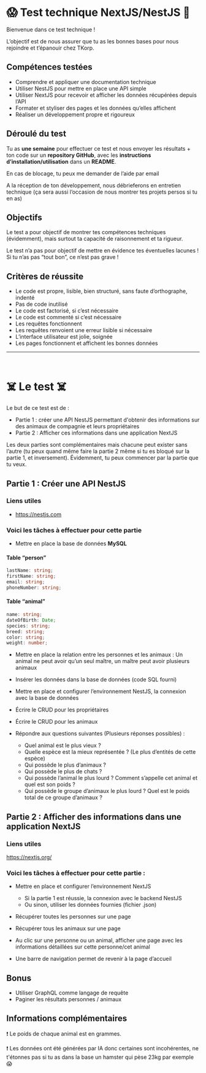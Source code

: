 # 😱 Test technique NextJS/NestJS 🚀

Bienvenue dans ce test technique !

L’objectif est de nous assurer que tu as les bonnes bases pour nous rejoindre et t’épanouir chez TKorp.

## Compétences testées

- Comprendre et appliquer une documentation technique
- Utiliser NestJS pour mettre en place une API simple
- Utiliser NextJS pour recevoir et afficher les données récupérées depuis l’API
- Formater et styliser des pages et les données qu’elles affichent
- Réaliser un développement propre et rigoureux

## Déroulé du test

Tu as __une semaine__ pour effectuer ce test et nous envoyer les résultats + ton code sur un __repository GitHub__, avec les __instructions d’installation/utilisation__ dans un __README__.

En cas de blocage, tu peux me demander de l’aide par email

A la réception de ton développement, nous débrieferons en entretien technique (ça sera aussi l’occasion de nous montrer tes projets persos si tu en as)

## Objectifs

Le test a pour objectif de montrer tes compétences techniques (évidemment), mais surtout ta capacité de raisonnement et ta rigueur.

Le test n’a pas pour objectif de mettre en évidence tes éventuelles lacunes ! Si tu n’as pas “tout bon”, ce n’est pas grave !

## Critères de réussite

- Le code est propre, lisible, bien structuré, sans faute d’orthographe, indenté
- Pas de code inutilisé
- Le code est factorisé, si c’est nécessaire
- Le code est commenté si c’est nécessaire
- Les requêtes fonctionnent
- Les requêtes renvoient une erreur lisible si nécessaire
- L’interface utilisateur est jolie, soignée
- Les pages fonctionnent et affichent les bonnes données
---

&nbsp;

# ☠️ Le test ☠️

Le but de ce test est de :

- Partie 1 : créer une API NestJS permettant d'obtenir des informations sur des animaux de compagnie et leurs propriétaires
- Partie 2 : Afficher ces informations dans une application NextJS

Les deux parties sont complémentaires mais chacune peut exister sans l’autre (tu peux quand même faire la partie 2 même si tu es bloqué sur la partie 1, et inversement).
Évidemment, tu peux commencer par la partie que tu veux.

## Partie 1 : Créer une API NestJS

### Liens utiles

- https://nestjs.com

### Voici les tâches à effectuer pour cette partie

- Mettre en place la base de données __MySQL__

#### Table “person”

```typescript
lastName: string;
firstName: string;
email: string;
phoneNumber: string;
```

#### Table “animal”
```typescript
name: string;
dateOfBirth: Date;
species: string;
breed: string;
color: string;
weight: number;
```

- Mettre en place la relation entre les personnes et les animaux : Un animal ne peut avoir qu’un seul maître, un maître peut avoir plusieurs animaux

- Insérer les données dans la base de données (code SQL fourni)
- Mettre en place et configurer l’environnement NestJS, la connexion avec la base de données
- Écrire le CRUD pour les propriétaires
- Écrire le CRUD pour les animaux
- Répondre aux questions suivantes (Plusieurs réponses possibles) :
  - Quel animal est le plus vieux ?
  - Quelle espèce est la mieux représentée ? (Le plus d’entités de cette espèce)
  - Qui possède le plus d’animaux ?
  - Qui possède le plus de chats ?
  - Qui possède l’animal le plus lourd ? Comment s’appelle cet animal et quel est son poids ?
  - Qui possède le groupe d’animaux le plus lourd ? Quel est le poids total de ce groupe d’animaux ?

## Partie 2 : Afficher des informations dans une application NextJS

### Liens utiles

https://nextjs.org/

### Voici les tâches à effectuer pour cette partie :
- Mettre en place et configurer l’environnement NextJS
  - Si la partie 1 est réussie, la connexion avec le backend NestJS
  - Ou sinon, utiliser les données fournies (fichier .json)
- Récupérer toutes les personnes sur une page

- Récupérer tous les animaux sur une page
- Au clic sur une personne ou un animal, afficher une page avec les informations détaillées sur cette personne/cet animal
- Une barre de navigation permet de revenir à la page d’accueil

## Bonus

- Utiliser GraphQL comme langage de requête
- Paginer les résultats personnes / animaux

## Informations complémentaires
❗ Le poids de chaque animal est en grammes.

❗ Les données ont été générées par IA donc certaines sont incohérentes, ne t'étonnes pas si tu as dans la base un hamster qui pèse 23kg par exemple 😱